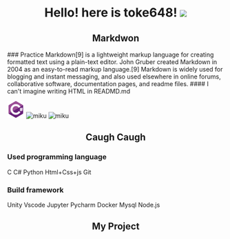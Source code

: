 <!--
**toke648/toke648** is a ✨ _special_ ✨ repository because its `README.md` (this file) appears on your GitHub profile.

Here are some ideas to get you started:
- 👀 I’m interested in C# C Python Html Css Javascript Unity
- 🔭 I’m currently working on ...
- 🌱 I’m currently learning ...
- 👯 I’m looking to collaborate on ...
- 🤔 I’m looking for help with ...
- 💬 Ask me about ...
- 📫 How to reach me: ...
- 😄 Pronouns: ...
- ⚡ Fun fact: ...
-->

<head>
  <h1 align="center"> Hello! here is toke648! <img src="https://raw.githubusercontent.com/MartinHeinz/MartinHeinz/master/wave.gif" width="40"></h1> 
</head>

<h2 align="center">Markdwon</h2>
### Practice
Markdown[9] is a lightweight markup language for creating formatted text using a plain-text editor. John Gruber created Markdown in 2004 as an easy-to-read markup language.[9] Markdown is widely used for blogging and instant messaging, and also used elsewhere in online forums, collaborative software, documentation pages, and readme files.
#### I can't imagine writing HTML in READMD.md

<body>
<div>
  <p>
    <a target="_blank">
    <img src="https://raw.githubusercontent.com/devicons/devicon/master/icons/csharp/csharp-original.svg" href="https://dotnet.microsoft.com/languages/csharp" title="C#" alt="csharp" width="40" height="40"/> 
    <img src="https://github.com/user-attachments/assets/8adc9acb-4d95-442f-81e4-b95697863162" title="miku" alt="miku" width="#" height="300"/> 
    <img src="https://github.com/user-attachments/assets/278123fb-3308-4144-8d8f-f0bdb67e0af7" title="miku" alt="miku" width="#" height="300"/> 
  </p>
</div>

<div>
  <h2 align="center">Caugh Caugh</h2>
  <h3>Used programming language</h3>
  <p>C C# Python Html+Css+js Git</p>
  <h3>Build framework</h3>
  <p>Unity Vscode Jupyter Pycharm Docker Mysql Node.js</p>

  <h2 align="center">My Project</h2>
</div>

</body>


 
